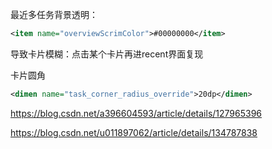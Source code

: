 最近多任务背景透明：
```xml
<item name="overviewScrimColor">#00000000</item>
```
导致卡片模糊：点击某个卡片再进recent界面复现

卡片圆角
```xml
<dimen name="task_corner_radius_override">20dp</dimen>
```
https://blog.csdn.net/a396604593/article/details/127965396

https://blog.csdn.net/u011897062/article/details/134787838